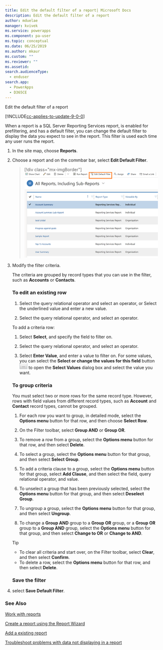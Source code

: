 ```yaml
---
title: Edit the default filter of a report| Microsoft Docs
description: Edit the default filter of a report
author: mduelae
manager: kvivek
ms.service: powerapps
ms.component: pa-user
ms.topic: conceptual
ms.date: 06/25/2019
ms.author: mkaur
ms.custom: ""
ms.reviewer: ""
ms.assetid: 
search.audienceType: 
  - enduser
search.app: 
  - PowerApps
  - D365CE
---
```

Edit the default filter of a report

[!INCLUDE[cc-applies-to-update-9-0-0](../includes/cc_applies_to_update_9_0_0.md)]

When a report is a SQL Server Reporting Services report, is enabled for prefiltering, and has a default filter, you can change the default filter to display the data you expect to see in the report. This filter is used each time any user runs the report.

1. In the site map, choose **Reports**. 

2. Choose a report and on the commbar bar, select **Edit Default Filter**.

     > [!div class="mx-imgBorder"]
     > ![Edit default report filter](media/edit_filter.png "Edit default report filter")
  
3. Modify the filter criteria.  
  
    The criteria are grouped by record types that you can use in the filter, such as **Accounts** or **Contacts**.  
  
   ### To edit an existing row
   1. Select the query relational operator and select an operator, or Select the underlined value and enter a new value.  
  
   2. Select the query relational operator, and select an operator.  
  
   To add a criteria row:  

   1.  Select **Select**, and specify the field to filter on.  

   2.  Select the query relational operator, and select an operator.  

   3.  Select **Enter Value**, and enter a value to filter on. For some values, you can select the **Select or change the values for this field** button ![Ellipsis button](media/ellipsis-button.png "Ellipsis button") to open the **Select Values** dialog box and select the value you want.  

   ### To group criteria
   You must select two or more rows for the same record type. However, rows with field values from different record types, such as **Account** and **Contact** record types, cannot be grouped.  

   1.  For each row you want to group, in detailed mode, select the **Options menu** button for that row, and then choose **Select Row**.  

   2.  On the Filter toolbar, select **Group AND** or **Group OR**.  

   3.  To remove a row from a group, select the **Options menu** button for that row, and then select **Delete**.  

   4.  To select a group, select the **Options menu** button for that group, and then select **Select Group**.  

   5.  To add a criteria clause to a group, select the **Options menu** button for that group, select **Add Clause**, and then select the field, query relational operator, and value.  

   6.  To unselect a group that has been previously selected, select the **Options menu** button for that group, and then select **Deselect Group**.  

   7.  To ungroup a group, select the **Options menu** button for that group, and then select **Ungroup**.  

   8.  To change a **Group AND** group to a  **Group OR** group, or a **Group OR** group to a **Group AND** group, select the **Options menu** button for that group, and then select **Change to OR** or **Change to AND**.  

   > [!TIP]
   > - To clear all criteria and start over, on the Filter toolbar, select **Clear**, and then select **Confirm**.  
   > - To delete a row, select the **Options menu** button for that row, and then select **Delete**.  

   ### Save the filter  
5. select **Save Default Filter**.  



### See Also
[Work with reports](work-with-reports.md) 

[Create a report using the Report Wizard](create-report-with-wizard.md)

[Add a existing report](add-existing-report.md)

[Troubleshoot problems with data not displaying in a report](troubleshoot-reports.md)

